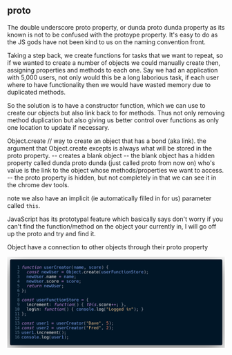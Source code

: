 ## __proto__

The double underscore proto property, or dunda proto dunda property as its known is not to be confused with the protoype property.
It's easy to do as the JS gods have not been kind to us on the naming convention front.

Taking a step back, we create functions for tasks that we want to repeat, so if we wanted to create a number of objects we could manually create then, assigning properties and methods to each one. Say we had an application with 5,000 users, not only would this be a long laborious task, if each user where to have functionality then we would have wasted memory due to duplicated methods.

So the solution is to have a constructor function, which we can use to create our objects but also link back to for methods.
Thus not only removing method duplication but also giving us better control over functions as only one location to update if necessary.

Object.create // way to create an object that has a bond (aka link).
the argument that Object.create excepts is always what will be stored in the proto property.
-- creates a blank object
-- the blank object has a hidden property called dunda proto dunda (just called proto from now on) who's value is the link to the object whose methods/properties we want to access.
-- the proto property is hidden, but not completely in that we can see it in the chrome dev tools.

note we also have an implicit (ie automatically filled in for us) parameter called `this`.

JavaScript has its prototypal feature which basically says don't worry if you can't find the function/method on the object your currently in, I will go off up the proto and try and find it.

Object have a connection to other objects through their proto property


![prt1-png](png/prt1.png)
